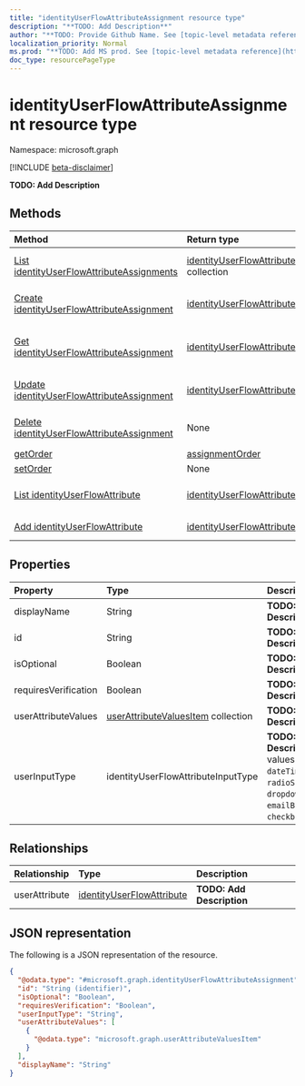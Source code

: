 ```yaml
---
title: "identityUserFlowAttributeAssignment resource type"
description: "**TODO: Add Description**"
author: "**TODO: Provide Github Name. See [topic-level metadata reference](https://msgo.azurewebsites.net/add/document/guidelines/metadata.html#topic-level-metadata)**"
localization_priority: Normal
ms.prod: "**TODO: Add MS prod. See [topic-level metadata reference](https://msgo.azurewebsites.net/add/document/guidelines/metadata.html#topic-level-metadata)**"
doc_type: resourcePageType
---
```


# identityUserFlowAttributeAssignment resource type

Namespace: microsoft.graph

[!INCLUDE [beta-disclaimer](../../includes/beta-disclaimer.md)]

**TODO: Add Description**

## Methods
|Method|Return type|Description|
|:---|:---|:---|
|[List identityUserFlowAttributeAssignments](../api/identityuserflowattributeassignment-list.md)|[identityUserFlowAttributeAssignment](../resources/identityuserflowattributeassignment.md) collection|Get a list of the [identityUserFlowAttributeAssignment](../resources/identityuserflowattributeassignment.md) objects and their properties.|
|[Create identityUserFlowAttributeAssignment](../api/identityuserflowattributeassignment-create.md)|[identityUserFlowAttributeAssignment](../resources/identityuserflowattributeassignment.md)|Create a new [identityUserFlowAttributeAssignment](../resources/identityuserflowattributeassignment.md) object.|
|[Get identityUserFlowAttributeAssignment](../api/identityuserflowattributeassignment-get.md)|[identityUserFlowAttributeAssignment](../resources/identityuserflowattributeassignment.md)|Read the properties and relationships of an [identityUserFlowAttributeAssignment](../resources/identityuserflowattributeassignment.md) object.|
|[Update identityUserFlowAttributeAssignment](../api/identityuserflowattributeassignment-update.md)|[identityUserFlowAttributeAssignment](../resources/identityuserflowattributeassignment.md)|Update the properties of an [identityUserFlowAttributeAssignment](../resources/identityuserflowattributeassignment.md) object.|
|[Delete identityUserFlowAttributeAssignment](../api/identityuserflowattributeassignment-delete.md)|None|Deletes an [identityUserFlowAttributeAssignment](../resources/identityuserflowattributeassignment.md) object.|
|[getOrder](../api/identityuserflowattributeassignment-getorder.md)|[assignmentOrder](../resources/assignmentorder.md)|**TODO: Add Description**|
|[setOrder](../api/identityuserflowattributeassignment-setorder.md)|None|**TODO: Add Description**|
|[List identityUserFlowAttribute](../api/identityuserflowattributeassignment-list-userattribute.md)|[identityUserFlowAttribute](../resources/identityuserflowattribute.md) collection|Get the identityUserFlowAttribute resources from the userAttribute navigation property.|
|[Add identityUserFlowAttribute](../api/identityuserflowattributeassignment-post-userattribute.md)|[identityUserFlowAttribute](../resources/identityuserflowattribute.md)|Add userAttribute by posting to the userAttribute collection.|

## Properties
|Property|Type|Description|
|:---|:---|:---|
|displayName|String|**TODO: Add Description**|
|id|String|**TODO: Add Description**|
|isOptional|Boolean|**TODO: Add Description**|
|requiresVerification|Boolean|**TODO: Add Description**|
|userAttributeValues|[userAttributeValuesItem](../resources/userattributevaluesitem.md) collection|**TODO: Add Description**|
|userInputType|identityUserFlowAttributeInputType|**TODO: Add Description**. Possible values are: `textBox`, `dateTimeDropdown`, `radioSingleSelect`, `dropdownSingleSelect`, `emailBox`, `checkboxMultiSelect`.|

## Relationships
|Relationship|Type|Description|
|:---|:---|:---|
|userAttribute|[identityUserFlowAttribute](../resources/identityuserflowattribute.md)|**TODO: Add Description**|

## JSON representation
The following is a JSON representation of the resource.
<!-- {
  "blockType": "resource",
  "keyProperty": "id",
  "@odata.type": "microsoft.graph.identityUserFlowAttributeAssignment",
  "openType": false
}
-->
``` json
{
  "@odata.type": "#microsoft.graph.identityUserFlowAttributeAssignment",
  "id": "String (identifier)",
  "isOptional": "Boolean",
  "requiresVerification": "Boolean",
  "userInputType": "String",
  "userAttributeValues": [
    {
      "@odata.type": "microsoft.graph.userAttributeValuesItem"
    }
  ],
  "displayName": "String"
}
```

